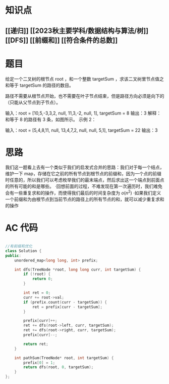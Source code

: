 # 知识点
  ## [[递归]] [[2023秋主要学科/数据结构与算法/树]] [[DFS]] [[前缀和]] [[符合条件的总数]]
# 题目
 给定一个二叉树的根节点 root ，和一个整数 targetSum ，求该二叉树里节点值之和等于 targetSum 的路径的数目。

路径不需要从根节点开始，也不需要在叶子节点结束，但是路径方向必须是向下的（只能从父节点到子节点）。


输入：root = [10,5,-3,3,2, null, 11,3,-2, null, 1], targetSum = 8
输出：3
解释：和等于 8 的路径有 3 条，如图所示。
示例 2：

输入：root = [5,4,8,11, null, 13,4,7,2, null, null, 5,1], targetSum = 22
输出：3


# 思路
我们这一题看上去有一个类似于我们的启发式合并的思路：我们对于每一个结点，维护一下 map，存储在它之前的所有节点到根节点的前缀和，因为一个点的前缀时任意的，所以我们可以考虑枚举我们的最末端点，然后求出这一个端点到前面点的所有可能的和是哪些。
·回想前面的过程，不难发现在第一次遍历时，我们难免会有一些重复求和的操作，而使得我们最后的时间复杂度为 $o(n^2)$ 
·如果我们定义一个前缀和为由根节点到当前节点的路径上的所有节点的和，就可以减少重复求和的操作

# AC 代码
```cpp

//有前缀和优化
class Solution {
public:
    unordered_map<long long, int> prefix;

    int dfs(TreeNode *root, long long curr, int targetSum) {
        if (!root) {
            return 0;
        }

        int ret = 0;
        curr += root->val;
        if (prefix.count(curr - targetSum)) {
            ret = prefix[curr - targetSum];
        }

        prefix[curr]++;
        ret += dfs(root->left, curr, targetSum);
        ret += dfs(root->right, curr, targetSum);
        prefix[curr]--;

        return ret;
    }

    int pathSum(TreeNode* root, int targetSum) {
        prefix[0] = 1;
        return dfs(root, 0, targetSum);
    }
};


```


